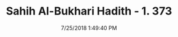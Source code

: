 ---
title        : "Sahih Al-Bukhari Hadith - 1. 373"
date         : 7/25/2018 1:49:40 PM
draft        : false
type         : "hadith"
layout       : "hadith"
BookCode     : "SHB"
VolumeNumber : "1"
HadithNumber : "373"
categories  :  ["Prayer-Praying in a red garment"]
tags  :  ["Abu Juhaifa"]
---